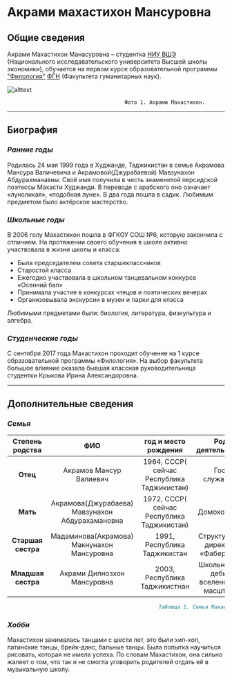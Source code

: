 # Акрами махастихон Мансуровна

## Общие сведения
Акрами Махастихон Манасуровна – студентка [НИУ ВШЭ](https://www.hse.ru/ "Это ссылка на официальный сайт НИУ ВШЭ") (Национального исследавательского университета Высшей школы экономики), обучается на первом курсе образовательной программы ["Филология"](https://www.hse.ru/ba/philology/ "Это ссылка на сайт образовательной программыФилология НИУ ВШЭ") [ФГН](https://hum.hse.ru/ "Это сссылка на сай ФГН НИУ ВШЭ") (Факультета гуманитарных наук).

![alttext](https://pp.userapi.com/c840634/v840634395/444f2/H7XoomLKDSk.jpg "Акрами Махастихон и голуби")
                                
                                          Фото 1. Акрами Махастихон. 
___
## Биография
### _Ранние годы_
Родилась 24 мая 1999 года в Худжанде, Таджикистан в семье Акрамова Мансура  Валичевича и Акрамовой(Джурабаевой) Мавзунахон Абдурахманавны. Своё имя получила в честь знаменитой персидской поэтессы Махасти Худжанди. В переводе с арабского оно означает «луноликая», «подобная луне». В два года пошла в садик. Любимым предметом было актёрское мастерство.

### _Школьные годы_
В 2006 голу Махастихон пошла в ФГКОУ СОШ №6, которую закончила с отличием. На протяжении своего обучения в школе активно участвовала в жизни школы и класса:
- Была председателем совета старшеклассников
- Старостой класса
- Ежегодно участвовала в школьном танцевальном конкурсе «Осенний бал»
- Принимала участие в конкурсах чтецов и поэтических вечерах
- Организовывала экскурсии в музеи и парки для класса

Любимыми предметами были: биология, литература, физкультура и алгебра.

### _Студенческие годы_
С сентября 2017 года Махастихон проходит обучение на 1 курсе образовательной программы «Филология». На выбор факультета большое влияние оказала бывшая классная руководительница студентки Крыкова Ирина Александоровна.
___
## Дополнительные сведения
### _Семья_

|Степень родства|ФИО|год и место рождения|Род деятельности|
|:-----:|:-----:|:-----:|:-----:|
|**Отец**|Акрамов Мансур Валиевич|1964, СССР( сейчас Республика Таджикистан)|Гос. служащий|
|**Мать**|Акрамова(Джурабаева) Мавзунахон Абдурахамановна|1972, СССР( сейчас Республика Таджикистан)|Домохозяйка|
|**Старшая сестра**|Мадаминова(Акрамова) Макнунахон Мансуровна|1991, Республика Таджикистан|Структурный директор «Фаберлик»|
|**Младшая сестра**|Акрами Дилнозхон Мансуровна|2003, Республика Таджикистнан|Школьница и дебил вселенского масштаба|

 ```Markdown
                                                  Таблица 1. Семья Махастихон
```

### _Хобби_
Махастихон занималась танцами с шести лет, это были хип-хоп, латинские танцы, брейк-данс, бальные танцы. Была попытка научиться рисовать, которая не имела успеха. По словам Махастихон, она сильно жалеет о том, что так и не смогла уговорить родителей отдать её в музыкальную школу.
 
